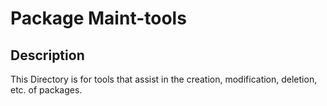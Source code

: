# Package Maint-tools

## Description

This Directory is for tools that assist in the creation, modification, deletion, etc. of packages.

